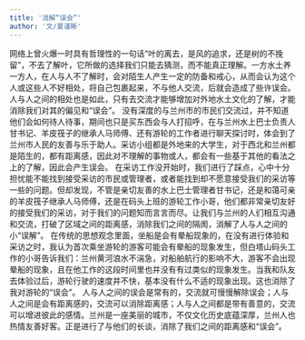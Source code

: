 ```yaml
---
title: '消解“误会”'
author: '文/夏谨晰'
---
```

网络上曾火爆一时具有哲理性的一句话“叶的离去，是风的追求，还是树的不挽留”，不去了解叶，它所做的选择我们只能去猜测，而不能真正理解。一方水土养一方人，在人与人不了解时，会对陌生人产生一定的防备和戒心，从而会认为这个人或这些人不好相处，将自己包裹起来，不与他人交流，后就会造成了些许误会。人与人之间的相处也是如此，只有去交流才能够增加对外地水土文化的了解，才能消除我们对其的偏见和“误会”。
没有深度的与兰州市的市民们交流过，并不知道他们会如何待人待事，期间也只是买东西会与人打招呼，在与兰州水上巴士负责人甘书记、羊皮筏子的继承人马师傅、还有游轮的工作者进行聊天探讨时，体会到了兰州市人民的友善与乐于助人。采访小组都是外地来的大学生，对于西北和兰州都是陌生的，都有距离感，因此对不理解的事物或人，都会有一些基于其他的看法之上的了解，因此会产生误会。
在采访工作没开始时，我们进行了踩点，心中十分担忧能不能找到接受采访的市民或管理者，或者能找到却不愿意接受我们的采访等一些的问题。但却发现，不管是亲切友善的水上巴士管理者甘书记，还是和蔼可亲的羊皮筏子继承人马师傅，还是在码头上班的游轮工作小哥，他们都非常亲切友好的接受我们的采访，对于我们的问题知而言言而尽。让我们与兰州的人们相互沟通和交流，打破了区域之间的距离感，消除我们之间的隔阂，消解了人与人之间的小“误解”。
在传统的思想观念里面，坐船是会有晕船现象的，在没有进行体验和采访之时，我认为首次乘坐游轮的游客可能会有晕船的现象发生，但白塔山码头工作的小哥告诉我们：兰州黄河浪水不湍急，对船舶航行的影响不大，游客不会出现晕船的现象，且在他工作的这段时间里也并没有有过类似的现象发生。当我和队友去体验过后，游轮行驶的速度并不快，基本没有什么不适的现象出现。这也消除了我对游轮的“误会”。
人与人之间的误会是常有的，交流就可慢慢解除误会；人与人之间是会有距离感的，交流可以消除距离感；人与人之间都是带有善意的，交流可以增进彼此的感情。兰州是一座美丽的城市，不仅文化历史底蕴深厚，兰州人也热情友善好客。正是进行了与他们的长谈，消除了我们之间的距离感和“误会”。